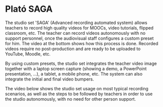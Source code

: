 # Plató SAGA

The studio set 'SAGA' (Advanced recording automated system) allows teachers to record high quality videos for MOOCs, video tutorials, flipped classroom, etc. The teacher can record videos autonomously with no support personnel, once the audiovisual staff configures a custom preset for him. The video at the bottom shows how this process is done. Recorded videos require no post-production and are ready to be uploaded to YouTube, Moodle, etc.

By using custom presets, the studio set integrates the teacher video image together with a laptop screen capture (showing a demo, a PowerPoint presentation, ...), a tablet, a mobile phone, etc. The system can also integrate the initial and final video bumpers.

The video below shows the studio set usage on most typical recording scenarios, as well as the steps to be followed by teachers in order to use the studio autonomously, with no need for other person support.
